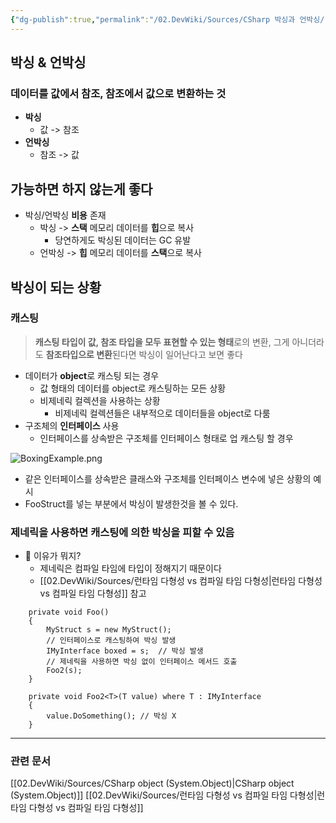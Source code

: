 ```yaml
---
{"dg-publish":true,"permalink":"/02.DevWiki/Sources/CSharp 박싱과 언박싱/"}
---
```


## 박싱 & 언박싱
### 데이터를 값에서 참조, 참조에서 값으로 변환하는 것
- **박싱**
    - 값 -> 참조
- **언박싱**
    - 참조 -> 값
## 가능하면 하지 않는게 좋다
- 박싱/언박싱 **비용** 존재
	- 박싱 -> **스택** 메모리 데이터를 **힙**으로 복사
		- 당연하게도 박싱된 데이터는 GC 유발
	- 언박싱 -> **힙** 메모리 데이터를 **스택**으로 복사
## 박싱이 되는 상황
### 캐스팅

> **캐스팅 타입이 값, 참조 타입을 모두 표현할 수 있는 형태**로의 변환, 그게 아니더라도 **참조타입으로 변환**된다면 박싱이 일어난다고 보면 좋다

* 데이터가 **object**로 캐스팅 되는 경우
	* 값 형태의 데이터를 object로 캐스팅하는 모든 상황
	* 비제네릭 컬렉션을 사용하는 상황
		* 비제네릭 컬렉션들은 내부적으로 데이터들을 object로 다룸
* 구조체의 **인터페이스** 사용
	* 인터페이스를 상속받은 구조체를 인터페이스 형태로 업 캐스팅 할 경우

![BoxingExample.png](/img/user/02.DevWiki/Sources/Files/BoxingExample.png)
* 같은 인터페이스를 상속받은 클래스와 구조체를 인터페이스 변수에 넣은 상황의 예시
* FooStruct를 넣는 부분에서 박싱이 발생한것을 볼 수 있다.
### 제네릭을 사용하면 캐스팅에 의한 박싱을 피할 수 있음
* 🤔 이유가 뭐지?
    * 제네릭은 컴파일 타임에 타입이 정해지기 때문이다
    * [[02.DevWiki/Sources/런타임 다형성 vs 컴파일 타임 다형성\|런타임 다형성 vs 컴파일 타임 다형성]] 참고
``` CSharp
    private void Foo()
    {
        MyStruct s = new MyStruct();
        // 인터페이스로 캐스팅하여 박싱 발생
        IMyInterface boxed = s;  // 박싱 발생
        // 제네릭을 사용하면 박싱 없이 인터페이스 메서드 호출
        Foo2(s);
    }

    private void Foo2<T>(T value) where T : IMyInterface
    {
        value.DoSomething(); // 박싱 X
    }
```


---
### 관련 문서
[[02.DevWiki/Sources/CSharp object (System.Object)\|CSharp object (System.Object)]]
[[02.DevWiki/Sources/런타임 다형성 vs 컴파일 타임 다형성\|런타임 다형성 vs 컴파일 타임 다형성]]
